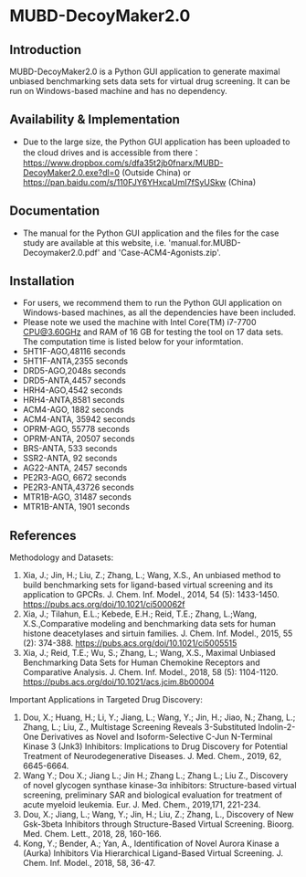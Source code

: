 # MUBD-DecoyMaker2.0

Introduction
-----------------------------------

MUBD-DecoyMaker2.0 is a Python GUI application to generate maximal unbiased benchmarking sets data sets for virtual drug screening. It can be run on Windows-based machine and has no dependency. 

Availability & Implementation
-----------------------------------

* Due to the large size, the Python GUI application has been uploaded to the cloud drives and is accessible from there：
  https://www.dropbox.com/s/dfa35t2jb0fnarx/MUBD-DecoyMaker2.0.exe?dl=0     (Outside China) or
  https://pan.baidu.com/s/110FJY6YHxcaUmI7fSyUSkw  (China)


Documentation
-----------------------------------

* The manual for the Python GUI application and the files for the case study are available at this website, i.e. 'manual.for.MUBD-Decoymaker2.0.pdf' and 'Case-ACM4-Agonists.zip'.


Installation
-----------------------------------

* For users, we recommend them to run the Python GUI application on Windows-based machines, as all the dependencies have been included.  
* Please note we used the machine with Intel Core(TM) i7-7700 CPU@3.60GHz and RAM of 16 GB for testing the tool on 17 data sets. The computation time is listed below for your informtation. 
* 5HT1F-AGO,48116 seconds
* 5HT1F-ANTA,2355 seconds
* DRD5-AGO,2048s seconds
* DRD5-ANTA,4457 seconds
* HRH4-AGO,4542 seconds
* HRH4-ANTA,8581 seconds
* ACM4-AGO, 1882 seconds
* ACM4-ANTA, 35942 seconds
* OPRM-AGO, 55778 seconds
* OPRM-ANTA, 20507 seconds
* BRS-ANTA, 533 seconds
* SSR2-ANTA, 92 seconds
* AG22-ANTA, 2457 seconds
* PE2R3-AGO, 6672 seconds
* PE2R3-ANTA,43726 seconds
* MTR1B-AGO, 31487 seconds
* MTR1B-ANTA, 1901 seconds

References
-----------------------------------
Methodology and Datasets:
1. Xia, J.; Jin, H.; Liu, Z.; Zhang, L.; Wang, X.S., An unbiased method to build benchmarking sets for ligand-based virtual screening and its application to GPCRs. J. Chem. Inf. Model., 2014, 54 (5): 1433-1450. https://pubs.acs.org/doi/10.1021/ci500062f 
2. Xia, J.; Tilahun, E.L.; Kebede, E.H.; Reid, T.E.; Zhang, L.;Wang, X.S.,Comparative modeling and benchmarking data sets for human histone deacetylases and sirtuin families. J. Chem. Inf. Model., 2015, 55 (2): 374-388.
https://pubs.acs.org/doi/10.1021/ci5005515
3. Xia, J.; Reid, T.E.; Wu, S.; Zhang, L.; Wang, X.S., Maximal Unbiased Benchmarking Data Sets for Human Chemokine Receptors and Comparative Analysis. J. Chem. Inf. Model., 2018, 58 (5): 1104-1120. https://pubs.acs.org/doi/10.1021/acs.jcim.8b00004

Important Applications in Targeted Drug Discovery:

1. Dou, X.; Huang, H.; Li, Y.; Jiang, L.; Wang, Y.; Jin, H.; Jiao, N.; Zhang, L.; Zhang, L.; Liu, Z., Multistage Screening Reveals 3-Substituted Indolin-2-One Derivatives as Novel and Isoform-Selective C-Jun N-Terminal Kinase 3 (Jnk3) Inhibitors: Implications to Drug Discovery for Potential Treatment of Neurodegenerative Diseases. J. Med. Chem., 2019, 62, 6645-6664.
2. Wang Y.; Dou X.; Jiang L.; Jin H.; Zhang L.; Zhang L.; Liu Z., Discovery of novel glycogen synthase kinase-3α inhibitors: Structure-based virtual screening, preliminary SAR and biological evaluation for treatment of acute myeloid leukemia. Eur. J. Med. Chem., 2019,171, 221-234.
3. Dou, X.; Jiang, L.; Wang, Y.; Jin, H.; Liu, Z.; Zhang, L., Discovery of New Gsk-3beta Inhibitors through Structure-Based Virtual Screening. Bioorg. Med. Chem. Lett., 2018, 28, 160-166.
4. Kong, Y.; Bender, A.; Yan, A., Identification of Novel Aurora Kinase a (Aurka) Inhibitors Via Hierarchical Ligand-Based Virtual Screening. J. Chem. Inf. Model., 2018, 58, 36-47.

